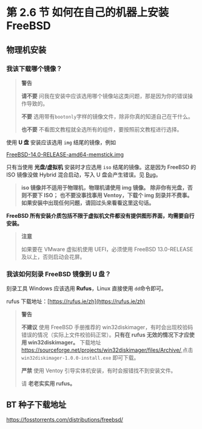 # 第 2.6 节 如何在自己的机器上安装 FreeBSD

## 物理机安装

### 我该下载哪个镜像？

> **警告**
>
> **请不要** 问我在安装中应该选用哪个镜像站这类问题，那是因为你的错误操作导致的。
>
> **不要** 选用带有`bootonly`字样的镜像文件，除非你真的知道自己在干什么。
>
> **也不要** 不看图文教程就全选所有的组件，要按照前文教程进行选择。

使用 **U 盘** 安装应该选用 `img` 结尾的镜像，例如

[FreeBSD-14.0-RELEASE-amd64-memstick.img](https://download.freebsd.org/ftp/releases/amd64/amd64/ISO-IMAGES/14.0/FreeBSD-14.0-RELEASE-amd64-memstick.img)

只有当使用 **光盘/虚拟机** 安装时才应选用 `iso` 结尾的镜像。这是因为 FreeBSD 的 ISO 镜像没做 Hybrid 混合启动，写入 U 盘会产生错误。见 [Bug](https://bugs.freebsd.org/bugzilla/show\_bug.cgi?id=236786)。

>**iso 镜像并不适用于物理机，物理机请使用 img 镜像。** **除非你有光盘，否则不要下 ISO；** **也不要没事找事用 Ventoy，下载个 img 刻录并不费事。** **如果安装中出现任何问题，请回过头来看看这里这句话。**

**FreeBSD 所有安装介质包括不限于虚拟机文件都没有提供图形界面，均需要自行安装。**

> **注意**
>
> 如果要在 VMware 虚拟机使用 UEFI，必须使用 FreeBSD 13.0-RELEASE 及以上，否则启动会花屏。

### 我该如何刻录 FreeBSD 镜像到 U 盘？

刻录工具 Windows 应该选用 **Rufus**，Linux 直接使用 `dd`命令即可。

rufus 下载地址：[https://rufus.ie/zh](https://rufus.ie/zh)

> **警告**
>
> **不建议** 使用 FreeBSD 手册推荐的 win32diskimager，有时会出现校验码错误的情况（实际上文件校验码正常）。**只有在 rufus 无效的情况下才应使用 win32diskimager。** 下载地址 <https://sourceforge.net/projects/win32diskimager/files/Archive/>,点击 `win32diskimager-1.0.0-install.exe` 即可下载。
>
> **严禁** 使用 Ventoy 引导实体机安装，有时会报错找不到安装文件。
>
> 请 **老老实实用 rufus。**

## BT 种子下载地址

<https://fosstorrents.com/distributions/freebsd/>
